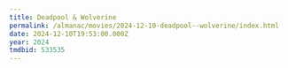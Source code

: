 ```yaml
---
title: Deadpool & Wolverine
permalink: /almanac/movies/2024-12-10-deadpool--wolverine/index.html
date: 2024-12-10T19:53:00.000Z
year: 2024
tmdbid: 533535
---
```


